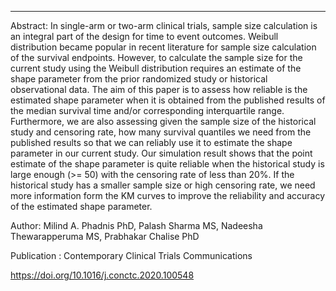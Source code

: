 ---
Abstract: In single-arm or two-arm clinical trials, sample size calculation is an integral part of the design for time to event outcomes. Weibull distribution became popular in recent literature for sample size calculation of the survival endpoints. However, to calculate the sample size for the current study using the Weibull distribution requires an estimate of the shape parameter from the prior randomized study or historical observational data. The aim of this paper is to assess how reliable is the estimated shape parameter when it is obtained from the published results of the median survival time and/or corresponding interquartile range. Furthermore, we are also assessing given the sample size of the historical study and censoring rate, how many survival quantiles we need from the published results so that we can reliably use it to estimate the shape parameter in our current study. Our simulation result shows that the point estimate of the shape parameter is quite reliable when the historical study is large enough (>= 50) with the censoring rate of less than 20%. If the historical study has a smaller sample size or high censoring rate, we need more information form the KM curves to improve the reliability and accuracy of the estimated shape parameter.

Author: Milind A. Phadnis PhD, Palash Sharma MS, Nadeesha Thewarapperuma MS, Prabhakar Chalise PhD

Publication : Contemporary Clinical Trials Communications

https://doi.org/10.1016/j.conctc.2020.100548
<!---
permalink: /publication/2009-10-01-paper-title-number-10
-->


